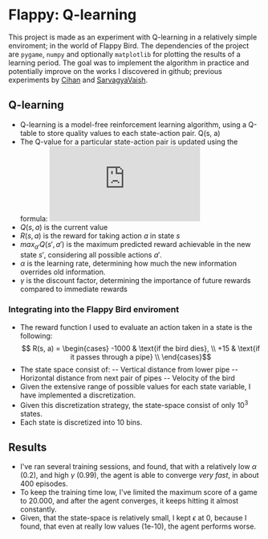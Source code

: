 
# Flappy: Q-learning

This project is made as an experiment with Q-learning in a relatively simple enviroment; in the world of Flappy Bird.
The dependencies of the project are `pygame`,  `numpy` and optionally `matplotlib` for plotting the results of a learning period.
The goal was to implement the algorithm in practice and potentially improve on the works I discovered in github; previous experiments by [Cihan](https://github.com/chncyhn/flappybird-qlearning-bot) and [SarvagyaVaish](https://sarvagyavaish.github.io/FlappyBirdRL/).

## Q-learning

- Q-learning is a model-free reinforcement learning algorithm, using a Q-table to store quality values to each state-action pair. Q(s, a)
- The Q-value for a particular state-action pair is updated using the formula:
![hehe](https://latex.codecogs.com/png.latex?Q%28s%2C%20a%29%20%3D%20Q%28s%2C%20a%29%20&plus;%20%5Calpha%20%5Cleft%20%5BR%28s%2C%20a%29%20&plus;%20%5Cgamma%20%5Cmax_%7Ba%27%7DQ%28s%27%2Ca%27%29%20-%20Q%28s%2C%20a%29%20%5Cright%20%5D)
- $Q(s, a)$ is the current value
- $R(s,a)$ is the reward for taking action $a$ in state $s$
-  $max_{a'} Q(s', a')$ is the maximum predicted reward achievable in the new state $s'$, considering all possible actions $a'$.
- $\alpha$ is the learning rate, determining how much the new information overrides old information.
- $\gamma$ is the discount factor, determining the importance of future rewards compared to immediate rewards

### Integrating into the Flappy Bird enviroment

- The reward function I used to evaluate an action taken in a state is the following:
$$ R(s, a) = \begin{cases} 
-1000 & \text{if the bird dies}, \\
+15 & \text{if it passes through a pipe} \\
\end{cases}$$
- The state space consist of:
--   Vertical distance from lower pipe
--   Horizontal distance from next pair of pipes
-- Velocity of the bird
- Given the extensive range of possible values for each state variable, I have implemented a discretization. 
- Given this discretization strategy, the state-space consist of only $10^3$ states.
- Each state is discretized into 10 bins.

## Results

- I've ran several training sessions, and found, that with a relatively low $\alpha$ (0.2), and high $\gamma$ (0.99), the agent is able to converge *very fast*, in about 400 episodes.
- To keep the training time low, I've limited the maximum score of a game to 20.000, and after the agent converges, it keeps hitting it almost constantly.
- Given, that the state-space is relatively small, I kept $\epsilon$ at 0, because I found, that even at really low values (1e-10), the agent performs worse.
